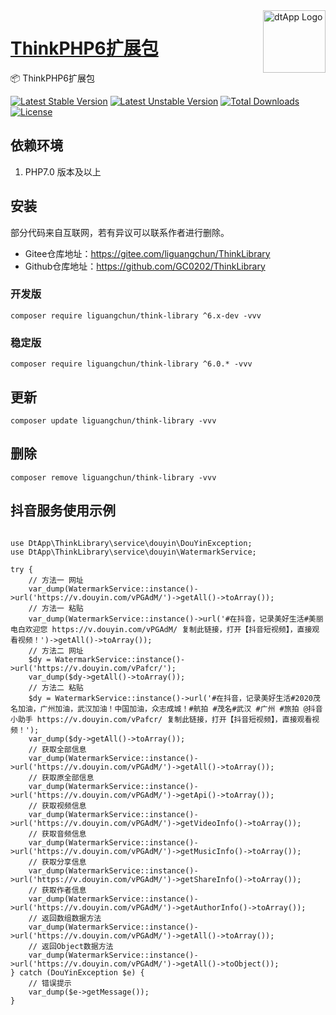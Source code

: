 <img align="right" width="100" src="https://cdn.oss.liguangchun.cn/04/999e9f2f06d396968eacc10ce9bc8a.png" alt="dtApp Logo"/>

<h1 align="left"><a href="https://www.dtapp.net/">ThinkPHP6扩展包</a></h1>

📦 ThinkPHP6扩展包

[![Latest Stable Version](https://poser.pugx.org/liguangchun/think-library/v/stable)](https://packagist.org/packages/liguangchun/think-library) 
[![Latest Unstable Version](https://poser.pugx.org/liguangchun/think-library/v/unstable)](https://packagist.org/packages/liguangchun/think-library) 
[![Total Downloads](https://poser.pugx.org/liguangchun/think-library/downloads)](https://packagist.org/packages/liguangchun/think-library) 
[![License](https://poser.pugx.org/liguangchun/think-library/license)](https://packagist.org/packages/liguangchun/think-library)

## 依赖环境

1. PHP7.0 版本及以上

## 安装

部分代码来自互联网，若有异议可以联系作者进行删除。

- Gitee仓库地址：https://gitee.com/liguangchun/ThinkLibrary
- Github仓库地址：https://github.com/GC0202/ThinkLibrary

### 开发版
```text
composer require liguangchun/think-library ^6.x-dev -vvv
```

### 稳定版
```text
composer require liguangchun/think-library ^6.0.* -vvv
```

## 更新

```text
composer update liguangchun/think-library -vvv
```

## 删除

```text
composer remove liguangchun/think-library -vvv
```

## 抖音服务使用示例

```text

use DtApp\ThinkLibrary\service\douyin\DouYinException;
use DtApp\ThinkLibrary\service\douyin\WatermarkService;

try {
    // 方法一 网址
    var_dump(WatermarkService::instance()->url('https://v.douyin.com/vPGAdM/')->getAll()->toArray());
    // 方法一 粘贴
    var_dump(WatermarkService::instance()->url('#在抖音，记录美好生活#美丽电白欢迎您 https://v.douyin.com/vPGAdM/ 复制此链接，打开【抖音短视频】，直接观看视频！')->getAll()->toArray());
    // 方法二 网址
    $dy = WatermarkService::instance()->url('https://v.douyin.com/vPafcr/');
    var_dump($dy->getAll()->toArray());
    // 方法二 粘贴
    $dy = WatermarkService::instance()->url('#在抖音，记录美好生活#2020茂名加油，广州加油，武汉加油！中国加油，众志成城！#航拍 #茂名#武汉 #广州 #旅拍 @抖音小助手 https://v.douyin.com/vPafcr/ 复制此链接，打开【抖音短视频】，直接观看视频！');
    var_dump($dy->getAll()->toArray());
    // 获取全部信息
    var_dump(WatermarkService::instance()->url('https://v.douyin.com/vPGAdM/')->getAll()->toArray());
    // 获取原全部信息
    var_dump(WatermarkService::instance()->url('https://v.douyin.com/vPGAdM/')->getApi()->toArray());
    // 获取视频信息
    var_dump(WatermarkService::instance()->url('https://v.douyin.com/vPGAdM/')->getVideoInfo()->toArray());
    // 获取音频信息
    var_dump(WatermarkService::instance()->url('https://v.douyin.com/vPGAdM/')->getMusicInfo()->toArray());
    // 获取分享信息
    var_dump(WatermarkService::instance()->url('https://v.douyin.com/vPGAdM/')->getShareInfo()->toArray());
    // 获取作者信息
    var_dump(WatermarkService::instance()->url('https://v.douyin.com/vPGAdM/')->getAuthorInfo()->toArray());
    // 返回数组数据方法
    var_dump(WatermarkService::instance()->url('https://v.douyin.com/vPGAdM/')->getAll()->toArray());
    // 返回Object数据方法
    var_dump(WatermarkService::instance()->url('https://v.douyin.com/vPGAdM/')->getAll()->toObject());
} catch (DouYinException $e) {
    // 错误提示
    var_dump($e->getMessage());
}
```
